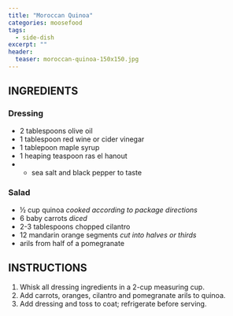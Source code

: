 ```yaml
---
title: "Moroccan Quinoa"
categories: moosefood
tags: 
  - side-dish
excerpt: ""
header: 
  teaser: moroccan-quinoa-150x150.jpg
---
```


## INGREDIENTS

### Dressing
* 2 tablespoons olive oil
* 1 tablespoon red wine or cider vinegar
* 1 tablepoon maple syrup
* 1 heaping teaspoon ras el hanout
* * sea salt and black pepper to taste

### Salad
* ½ cup quinoa *cooked according to package directions*
* 6 baby carrots *diced*
* 2-3 tablespoons chopped cilantro
* 12 mandarin orange segments *cut into halves or thirds*
* arils from half of a pomegranate


## INSTRUCTIONS
1. Whisk all dressing ingredients in a 2-cup measuring cup.
2. Add carrots, oranges, cilantro and pomegranate arils to quinoa.
3. Add dressing and toss to coat; refrigerate before serving.
